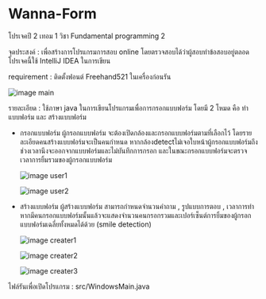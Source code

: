 # Wanna-Form
โปรเจคปี 2 เทอม 1 วิชา Fundamental programming 2

จุดประสงค์ : เพื่อสร้างการโปรแกรมการสอบ online โดยตรวจสอบได้ว่าผู้สอบทำข้อสอบอยู่ตลอด
โปรเจคนี้ใช้ IntelliJ IDEA ในการเขียน

requirement : ติดตั้งฟอนต์ Freehand521 ในเครื่องก่อนรัน

![image main](https://user-images.githubusercontent.com/59200533/244873113-354dde01-33e8-4cec-9a4c-d5fb0484b16a.png)

รายละเอียด : ใช้ภาษา java ในการเขียนโปรแกรมเพื่อการกรอกแบบฟอร์ม โดยมี 2 โหมด คือ ทำแบบฟอร์ม และ สร้างแบบฟอร์ม
- กรอกแบบฟอร์ม
  ผู้กรอกแบบฟอร์ม จะต้องเปิดกล้องและกรอกแบบฟอร์มตามที่เลือกไว้ โดยรายละเอียดคนสร้างแบบฟอร์มจะเป็นคนกำหนด 
  หากกล้องdetectไม่เจอใบหน้าผู้กรอกแบบฟอร์มถึงช่วงเวลานึงจะออกจากแบบฟอร์มและไม่บันทึกการกรอก และในขณะกรอกแบบฟอร์มจะตรวจเวลาการยิ้มรวมของผู้กรอกแบบฟอร์ม
  
  ![image user1](https://user-images.githubusercontent.com/59200533/244873362-71b7fa83-e0e8-4138-baa2-bb132f818856.png)
  
  ![image user2](https://user-images.githubusercontent.com/59200533/244873443-317fbca8-2f18-4e18-84a7-e02ae44a8837.png)
  
- สร้างแบบฟอร์ม
  ผู้สร้างแบบฟอร์ม สามารถกำหนดจำนวนคำถาม , รูปแบบการตอบ , เวลาการทำ 
  หากมีคนกรอกแบบฟอร์มนั้นแล้วจะแสดงจำนวนคนกรอกรวมและเปอร์เซ็นต์การยิ้มของผู้กรอกแบบฟอร์มเฉลี่ยทั้งหมดได้ด้วย (smile detection)
  
  ![image creater1](https://user-images.githubusercontent.com/59200533/244873146-6bf675e3-58e9-4cd8-8eae-53f50ecb007e.png)
  
  ![image creater2](https://user-images.githubusercontent.com/59200533/244873263-c1842af1-a0fb-44bc-8e5f-92f1065a666c.png)
  
  ![image creater3](https://user-images.githubusercontent.com/59200533/244873333-4c62c469-9e6c-46ee-9224-e41a808e78d6.png)
 
 ไฟล์รันเพื่อเปิดโปรแกรม : src/WindowsMain.java

